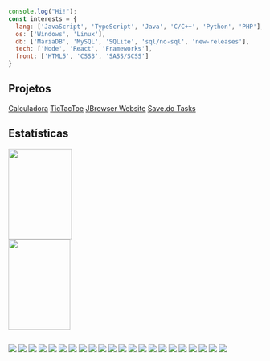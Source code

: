 ```js
console.log("Hi!");
const interests = {
  lang: ['JavaScript', 'TypeScript', 'Java', 'C/C++', 'Python', 'PHP'],
  os: ['Windows', 'Linux'],
  db: ['MariaDB', 'MySQL', 'SQLite', 'sql/no-sql', 'new-releases'],
  tech: ['Node', 'React', 'Frameworks'],
  front: ['HTML5', 'CSS3', 'SASS/SCSS']
}
```

## Projetos
[Calculadora](https://jairo2k5.github.io/javascript-calculator/)
[TicTacToe](https://jairo2k5.github.io/tictactoe/)
[JBrowser Website](http://jbrowser-website.vercel.app/)
[Save.do Tasks](https://codepen.io/jairosilva2005/full/QWvydEd)

## Estatísticas

<div>
  <img src="https://github-readme-stats.vercel.app/api?username=jairo2k5&show_icons=true&theme=dracula" width="50%" height="180em">
  <img src="https://github-readme-stats.vercel.app/api/top-langs/?username=jairo2k5&layout=compact&theme=dracula&hide=html" width="49.5%" height="180em">
</div>

##

![](https://img.shields.io/static/v1?label=%20&message=JavaScript&color=333&style=for-the-badge&logo=javascript) ![](https://img.shields.io/static/v1?label=%20&message=React&color=333&style=for-the-badge&logo=react) ![](https://img.shields.io/static/v1?label=%20&message=PHP&color=333&style=for-the-badge&logo=php) ![](https://img.shields.io/static/v1?label=%20&message=C&color=333&style=for-the-badge&logo=c) ![](https://img.shields.io/static/v1?label=%20&message=CPP&color=333&style=for-the-badge&logo=cplusplus) ![](https://img.shields.io/static/v1?label=%20&message=MySQL&color=333&style=for-the-badge&logo=mysql) ![](https://img.shields.io/static/v1?label=%20&message=SCSS&color=333&style=for-the-badge&logo=sass) ![](https://img.shields.io/static/v1?label=%20&message=node&color=333&style=for-the-badge&logo=node.js) ![](https://img.shields.io/static/v1?label=%20&message=html&color=333&style=for-the-badge&logo=html5) ![](https://img.shields.io/static/v1?label=%20&message=css&color=333&style=for-the-badge&logo=css3) ![](https://img.shields.io/static/v1?label=%20&message=Visual%20Studio%20Code&color=333&style=for-the-badge&logo=visual-studio-code) ![](https://img.shields.io/static/v1?label=%20&message=atom&color=333&style=for-the-badge&logo=atom) ![](https://img.shields.io/static/v1?label=%20&message=Java&color=333&style=for-the-badge&logo=java) ![](https://img.shields.io/static/v1?label=%20&message=Linux&color=333&style=for-the-badge&logo=linux) ![](https://img.shields.io/static/v1?label=%20&message=Windows%20XP/7/10&color=333&style=for-the-badge&logo=windows) ![](https://img.shields.io/static/v1?label=%20&message=Vim&color=333&style=for-the-badge&logo=vim) ![](https://img.shields.io/static/v1?label=%20&message=eclipse&color=333&style=for-the-badge&logo=eclipse) ![](https://img.shields.io/static/v1?label=%20&message=express&color=333&style=for-the-badge&logo=express) ![](https://img.shields.io/static/v1?label=%20&message=vivaldi&color=333&style=for-the-badge&logo=vivaldi) ![](https://img.shields.io/static/v1?label=%20&message=insomnia&color=333&style=for-the-badge&logo=insomnia) ![](https://img.shields.io/static/v1?label=%20&message=stackoverflow&color=333&style=for-the-badge&logo=stackoverflow) ![](https://img.shields.io/static/v1?label=%20&message=geeksforgeeks&color=333&style=for-the-badge&logo=geeksforgeeks)
